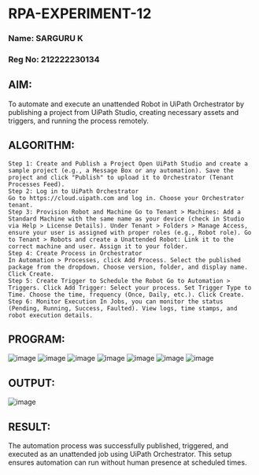# RPA-EXPERIMENT-12
### Name: SARGURU K
### Reg No: 212222230134
## AIM:
   To automate and execute an unattended Robot in UiPath Orchestrator by publishing a project from UiPath Studio, creating necessary assets and triggers, and running the process remotely.
   
## ALGORITHM:
~~~
Step 1: Create and Publish a Project Open UiPath Studio and create a sample project (e.g., a Message Box or any automation). Save the project and click "Publish" to upload it to Orchestrator (Tenant Processes Feed).
Step 2: Log in to UiPath Orchestrator
Go to https://cloud.uipath.com and log in. Choose your Orchestrator tenant.
Step 3: Provision Robot and Machine Go to Tenant > Machines: Add a Standard Machine with the same name as your device (check in Studio via Help > License Details). Under Tenant > Folders > Manage Access, ensure your user is assigned with proper roles (e.g., Robot role). Go to Tenant > Robots and create a Unattended Robot: Link it to the correct machine and user. Assign it to your folder.
Step 4: Create Process in Orchestrator
In Automation > Processes, click Add Process. Select the published package from the dropdown. Choose version, folder, and display name. Click Create.
Step 5: Create Trigger to Schedule the Robot Go to Automation > Triggers. Click Add Trigger: Select your process. Set Trigger Type to Time. Choose the time, frequency (Once, Daily, etc.). Click Create.
Step 6: Monitor Execution In Jobs, you can monitor the status (Pending, Running, Success, Faulted). View logs, time stamps, and robot execution details.
~~~

## PROGRAM:
![image](https://github.com/user-attachments/assets/38530a58-061c-4a4a-acbe-d4d996d06cad)
![image](https://github.com/user-attachments/assets/99d35423-7b09-4882-a28e-825b6e55cb4e)
![image](https://github.com/user-attachments/assets/263a84b3-355b-4180-a50f-32b44f8675f9)
![image](https://github.com/user-attachments/assets/08be52f0-6e44-4019-887e-3e946de29a19)
![image](https://github.com/user-attachments/assets/1ad3aa4e-e6e7-468e-b8b3-ef7e203c8c3f)
![image](https://github.com/user-attachments/assets/b2cdff1b-a1b5-4a26-8b96-4ecc87d5ca9f)
![image](https://github.com/user-attachments/assets/e43b1464-b881-4755-8dac-b1127594c111)

## OUTPUT:
![image](https://github.com/user-attachments/assets/1181e670-d38d-4964-9a6a-0e88bdb25e22)

## RESULT:
The automation process was successfully published, triggered, and executed as an unattended job using UiPath Orchestrator. This setup ensures automation can run without human presence at scheduled times.
